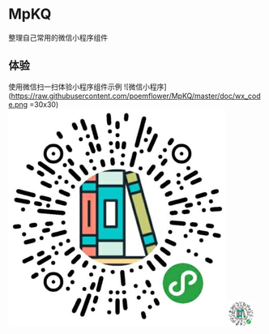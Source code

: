 # MpKQ
整理自己常用的微信小程序组件
## 体验
使用微信扫一扫体验小程序组件示例 
![微信小程序](https://raw.githubusercontent.com/poemflower/MpKQ/master/doc/wx_code.png =30x30)
![微信小程序](https://raw.githubusercontent.com/poemflower/MpKQ/master/doc/wx_code.png)
<img src="https://raw.githubusercontent.com/poemflower/MpKQ/master/doc/wx_code.png" style="width:50px" alt="微信小程序">
